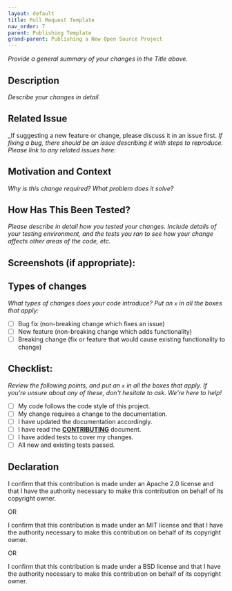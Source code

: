 ```yaml
---
layout: default
title: Pull Request Template
nav_order: 7
parent: Publishing Template
grand-parent: Publishing a New Open Source Project
---
```


<!--- Provide a general summary of your changes in the Title above -->
_Provide a general summary of your changes in the Title above._

## Description
<!--- Describe your changes in detail -->
_Describe your changes in detail._

## Related Issue
<!--- If suggesting a new feature or change, please discuss it in an issue first -->
<!--- If fixing a bug, there should be an issue describing it with steps to reproduce -->
<!--- Please link to any related issues here: -->
_If suggesting a new feature or change, please discuss it in an issue first. 
_If fixing a bug, there should be an issue describing it with steps to reproduce._
_Please link to any related issues here:_

## Motivation and Context
<!--- Why is this change required? What problem does it solve? -->
_Why is this change required? What problem does it solve?_

## How Has This Been Tested?
<!--- Please describe in detail how you tested your changes. -->
<!--- Include details of your testing environment, and the tests you ran to -->
<!--- see how your change affects other areas of the code, etc. -->
_Please describe in detail how you tested your changes. Include details of your testing environment, and the tests you ran to see how your change affects other areas of the code, etc._

## Screenshots (if appropriate):

## Types of changes
<!--- What types of changes does your code introduce? Put an `x` in all the boxes that apply: -->
_What types of changes does your code introduce? Put an `x` in all the boxes that apply:_
- [ ] Bug fix (non-breaking change which fixes an issue)
- [ ] New feature (non-breaking change which adds functionality)
- [ ] Breaking change (fix or feature that would cause existing functionality to change)

## Checklist:
<!--- Go over all the following points, and put an `x` in all the boxes that apply. -->
<!--- If you're unsure about any of these, don't hesitate to ask. We're here to help! -->
_Review the following points, and put an `x` in all the boxes that apply. If you're unsure about any of these, don't hesitate to ask. We're here to help!_

- [ ] My code follows the code style of this project.
- [ ] My change requires a change to the documentation.
- [ ] I have updated the documentation accordingly.
- [ ] I have read the **[CONTRIBUTING](./Contributing.md)** document.
- [ ] I have added tests to cover my changes.
- [ ] All new and existing tests passed.

## Declaration  
I confirm that this contribution is made under an Apache 2.0 license and that I have the authority necessary to make this contribution on behalf of its copyright owner.

OR

I confirm that this contribution is made under an MIT license and that I have the authority necessary to make this contribution on behalf of its copyright owner.

OR

I confirm that this contribution is made under a BSD license and that I have the authority necessary to make this contribution on behalf of its copyright owner.
